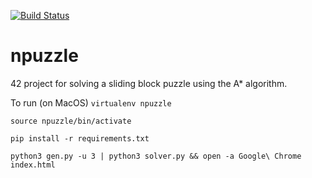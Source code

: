 [![Build Status](https://travis-ci.com/yunusabd/npuzzle.svg?branch=master)](https://travis-ci.com/yunusabd/npuzzle)

# npuzzle
42 project for solving a sliding block puzzle using the A* algorithm.

To run (on MacOS)
```virtualenv npuzzle```

```source npuzzle/bin/activate```

```pip install -r requirements.txt```

```python3 gen.py -u 3 | python3 solver.py && open -a Google\ Chrome index.html```
